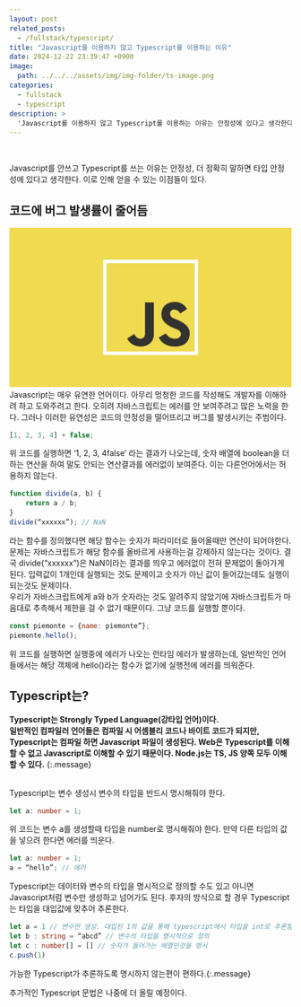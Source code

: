 ```yaml
---
layout: post
related_posts:
  - /fullstack/typescript/
title: "Javascript를 이용하지 않고 Typescript를 이용하는 이유"
date: 2024-12-22 23:39:47 +0900
image: 
  path: ../../../assets/img/img-folder/ts-image.png
categories:
  - fullstack
  - typescript
description: >
  'Javascript를 이용하지 않고 Typescript를 이용하는 이유는 안정성에 있다고 생각한다.'
---
```


<br>

Javascript를 안쓰고 Typescript를 쓰는 이유는 안정성, 더 정확히 말하면 타입 안정성에 있다고 생각한다. 이로 인해 얻을 수 있는 이점들이 있다.

## 코드에 버그 발생률이 줄어듬
![Javascript image](../../../assets/img/img-folder/js-img.jpg)
Javascript는 매우 유연한 언어이다. 아무리 멍청한 코드를 작성해도 개발자를 이해하려 하고 도와주려고 한다. 오히려 자바스크립트는 에러를 안 보여주려고 많은 노력을 한다. 그러나 이러한 유연성은 코드의 안정성을 떨어뜨리고 버그를 발생시키는 주범이다. 
~~~js
[1, 2, 3, 4] + false;
~~~
위 코드를 실행하면 ‘1, 2, 3, 4false’ 라는 결과가 나오는데, 숫자 배열에 boolean을 더하는 연산을 하여 말도 안되는 연산결과를 에러없이 보여준다. 이는 다른언어에서는 허용하지 않는다.

~~~js
function divide(a, b) {
	return a / b;
}
divide(“xxxxxx”); // NaN
~~~
라는 함수를 정의했다면 해당 함수는 숫자가 파라미터로 들어올때만 연산이 되어야한다. 문제는 자바스크립트가 해당 함수를 올바르게 사용하는걸 강제하지 않는다는 것이다. 결국 divide(“xxxxxx”)은 NaN이라는 결과를 띄우고 에러없이 전혀 문제없이 돌아가게 된다. 입력값이 1개인데 실행되는 것도 문제이고 숫자가 아닌 값이 들어갔는데도 실행이 되는것도 문제이다.<br>
우리가 자바스크립트에게 a와 b가 숫자라는 것도 알려주지 않았기에 자바스크립트가 마음대로 추측해서 제한을 걸 수 없기 때문이다. 그냥 코드를 실행할 뿐이다.
~~~js
const piemonte = {name: piemonte”};
piemonte.hello();
~~~
위 코드를 실행하면 실행중에 에러가 나오는 런타임 에러가 발생하는데, 일반적인 언어들에서는 해당 객체에 hello()라는 함수가 없기에 실행전에 에러를 띄워준다.

## Typescript는?

**Typescript는 Strongly Typed Language(강타입 언어)이다. <br> 일반적인 컴파일러 언어들은 컴파일 시 어셈블리 코드나 바이트 코드가 되지만, Typescript는 컴파일 하면 Javascript 파일이 생성된다. Web은 Typescript를 이해할 수 없고 Javascript로 이해할 수 있기 때문이다. Node.js는 TS, JS 양쪽 모두 이해할 수 있다.** {:.message}

<br>
Typescript는 변수 생성시 변수의 타입을 반드시 명시해줘야 한다.

~~~ts
let a: number = 1;
~~~
위 코드는 변수 a를 생성할때 타입을 number로 명시해줘야 한다. 만약 다른 타입의 값을 넣으려 한다면 에러를 띄운다.
~~~ts
let a: number = 1;
a = “hello”; // 에러
~~~

Typescript는 데이터와 변수의 타입을 명시적으로 정의할 수도 있고 아니면 Javascript처럼 변수만 생성하고 넘어가도 된다. 후자의 방식으로 할 경우 Typescript는 타입을 대입값에 맞추어 추론한다.
~~~ts
let a = 1 // 변수만 생성. 대입된 1의 값을 통해 typescript에서 타입을 int로 추론함
let b : string = “abcd” // 변수의 타입을 명시적으로 정의
let c : number[] = [] // 숫자가 들어가는 배열인것을 명시
c.push(1)
~~~
가능한 Typescript가 추론하도록 명시하지 않는편이 편하다.{:.message}

추가적인 Typescript 문법은 나중에 더 올릴 예정이다.